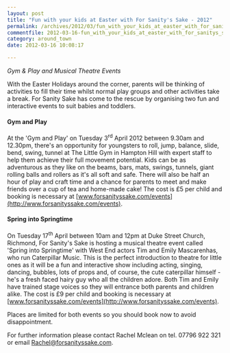 ```yaml
---
layout: post
title: "Fun with your kids at Easter with For Sanity's Sake - 2012"
permalink: /archives/2012/03/fun_with_your_kids_at_easter_with_for_sanitys_sake.html
commentfile: 2012-03-16-fun_with_your_kids_at_easter_with_for_sanitys_sake
category: around_town
date: 2012-03-16 10:08:17

---
```


*Gym & Play and Musical Theatre Events*

With the Easter Holidays around the corner, parents will be thinking of activities to fill their time whilst normal play groups and other activities take a break. For Sanity Sake has come to the rescue by organising two fun and interactive events to suit babies and toddlers.

#### Gym and Play

At the 'Gym and Play' on Tuesday 3<sup>rd</sup> April 2012 between 9.30am and 12.30pm, there's an opportunity for youngsters to roll, jump, balance, slide, bend, swing, tunnel at The Little Gym in Hampton Hill with expert staff to help them achieve their full movement potential. Kids can be as adventurous as they like on the beams, bars, mats, swings, tunnels, giant rolling balls and rollers as it's all soft and safe. There will also be half an hour of play and craft time and a chance for parents to meet and make friends over a cup of tea and home-made cake! The cost is £5 per child and booking is necessary at [www.forsanityssake.com/events](http://www.forsanityssake.com/events).

#### Spring into Springtime

On Tuesday 17<sup>th</sup> April between 10am and 12pm at Duke Street Church, Richmond, For Sanity's Sake is hosting a musical theatre event called 'Spring into Springtime' with West End actors Tim and Emily Mascarenhas, who run Caterpillar Music. This is the perfect introduction to theatre for little ones as it will be a fun and interactive show including acting, singing, dancing, bubbles, lots of props and, of course, the cute caterpillar himself - he's a fresh faced hairy guy who all the children adore. Both Tim and Emily have trained stage voices so they will entrance both parents and children alike. The cost is £9 per child and booking is necessary at [www.forsanityssake.com/events](http://www.forsanityssake.com/events).

Places are limited for both events so you should book now to avoid disappointment.

For further information please contact Rachel Mclean on tel. 07796 922 321 or email <Rachel@forsanityssake.com>.
